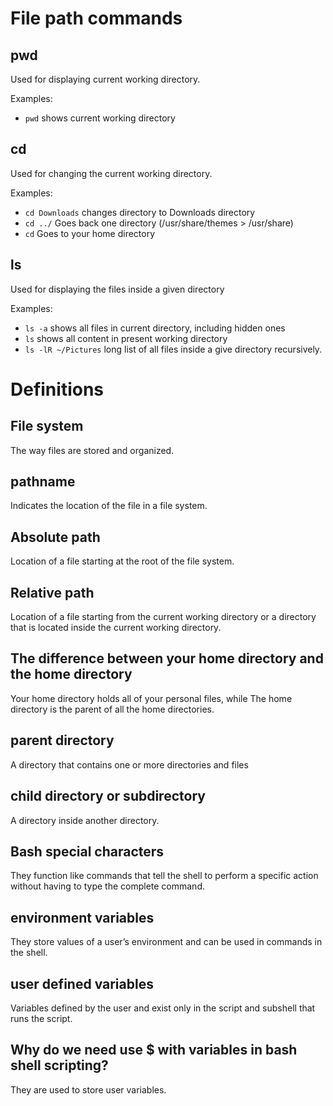 # File path commands

## pwd
Used for displaying current working directory.

Examples:
* `pwd` shows current working directory

## cd
Used for changing the current working directory.

Examples:
* `cd Downloads` changes directory to Downloads directory
*  `cd ../` Goes back one directory (/usr/share/themes > /usr/share)
* `cd` Goes to your home directory 

## ls
Used for displaying the files inside a given directory

Examples:
* `ls -a` shows all files in current directory, including hidden ones
* `ls` shows all content in present working directory
* `ls -lR ~/Pictures` long list of all files inside a give directory recursively.

# Definitions

## File system
The way files are stored and organized.

## pathname
Indicates the location of the file in a file system.

## Absolute path
Location of a file starting at the root of the file system.

## Relative path
Location of a file starting from the current working directory or a directory that is located inside the current working directory.

## The difference between your home directory and the home directory
Your home directory holds all of your personal files, while The home directory is the parent of all the home directories.

## parent directory
A directory that contains one or more directories and files

## child directory or subdirectory
A directory inside another directory.

## Bash special characters
They function like commands that tell the shell to perform a specific action without having to type the complete command.

## environment variables
They store values of a user’s environment and can be used in commands in the shell.

## user defined variables
Variables defined by the user and exist only in the script and subshell that runs the script.

## Why do we need use $ with variables in bash shell scripting?
They are used to store user variables.